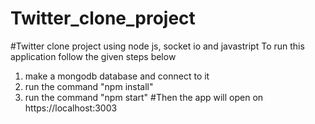 # Twitter_clone_project
#Twitter clone project using node js, socket io and  javastript
To run this application follow the given steps below
1. make a mongodb database and connect to it
2. run the command "npm install"
3. run the command "npm start" 
#Then the app will open on https://localhost:3003
